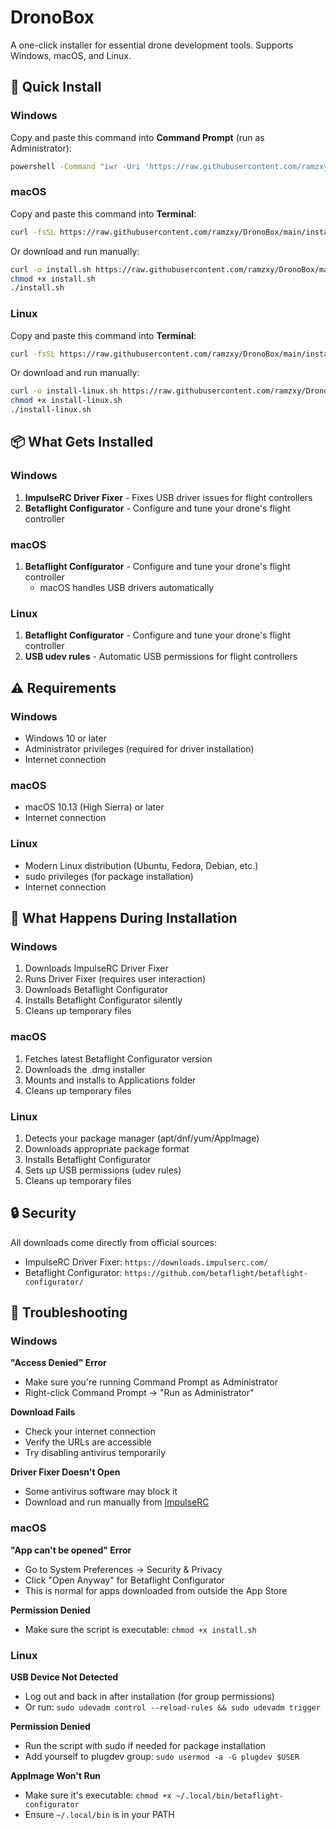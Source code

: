 # DronoBox

A one-click installer for essential drone development tools. Supports Windows, macOS, and Linux.

## 🚀 Quick Install

### Windows

Copy and paste this command into **Command Prompt** (run as Administrator):

```cmd
powershell -Command "iwr -Uri 'https://raw.githubusercontent.com/ramzxy/DronoBox/main/installers/install.bat' -OutFile install.bat; .\install.bat"
```

### macOS

Copy and paste this command into **Terminal**:

```bash
curl -fsSL https://raw.githubusercontent.com/ramzxy/DronoBox/main/installers/install.sh | bash
```

Or download and run manually:

```bash
curl -o install.sh https://raw.githubusercontent.com/ramzxy/DronoBox/main/installers/install.sh
chmod +x install.sh
./install.sh
```

### Linux

Copy and paste this command into **Terminal**:

```bash
curl -fsSL https://raw.githubusercontent.com/ramzxy/DronoBox/main/installers/install-linux.sh | bash
```

Or download and run manually:

```bash
curl -o install-linux.sh https://raw.githubusercontent.com/ramzxy/DronoBox/main/installers/install-linux.sh
chmod +x install-linux.sh
./install-linux.sh
```

## 📦 What Gets Installed

### Windows
1. **ImpulseRC Driver Fixer** - Fixes USB driver issues for flight controllers
2. **Betaflight Configurator** - Configure and tune your drone's flight controller

### macOS
1. **Betaflight Configurator** - Configure and tune your drone's flight controller
   - macOS handles USB drivers automatically

### Linux
1. **Betaflight Configurator** - Configure and tune your drone's flight controller
2. **USB udev rules** - Automatic USB permissions for flight controllers

## ⚠️ Requirements

### Windows
- Windows 10 or later
- Administrator privileges (required for driver installation)
- Internet connection

### macOS
- macOS 10.13 (High Sierra) or later
- Internet connection

### Linux
- Modern Linux distribution (Ubuntu, Fedora, Debian, etc.)
- sudo privileges (for package installation)
- Internet connection

## 📝 What Happens During Installation

### Windows
1. Downloads ImpulseRC Driver Fixer
2. Runs Driver Fixer (requires user interaction)
3. Downloads Betaflight Configurator
4. Installs Betaflight Configurator silently
5. Cleans up temporary files

### macOS
1. Fetches latest Betaflight Configurator version
2. Downloads the .dmg installer
3. Mounts and installs to Applications folder
4. Cleans up temporary files

### Linux
1. Detects your package manager (apt/dnf/yum/AppImage)
2. Downloads appropriate package format
3. Installs Betaflight Configurator
4. Sets up USB permissions (udev rules)
5. Cleans up temporary files

## 🔒 Security

All downloads come directly from official sources:

- ImpulseRC Driver Fixer: `https://downloads.impulserc.com/`
- Betaflight Configurator: `https://github.com/betaflight/betaflight-configurator/`

## 🐛 Troubleshooting

### Windows

**"Access Denied" Error**
- Make sure you're running Command Prompt as Administrator
- Right-click Command Prompt → "Run as Administrator"

**Download Fails**
- Check your internet connection
- Verify the URLs are accessible
- Try disabling antivirus temporarily

**Driver Fixer Doesn't Open**
- Some antivirus software may block it
- Download and run manually from [ImpulseRC](https://impulserc.com/pages/downloads)

### macOS

**"App can't be opened" Error**
- Go to System Preferences → Security & Privacy
- Click "Open Anyway" for Betaflight Configurator
- This is normal for apps downloaded from outside the App Store

**Permission Denied**
- Make sure the script is executable: `chmod +x install.sh`

### Linux

**USB Device Not Detected**
- Log out and back in after installation (for group permissions)
- Or run: `sudo udevadm control --reload-rules && sudo udevadm trigger`

**Permission Denied**
- Run the script with sudo if needed for package installation
- Add yourself to plugdev group: `sudo usermod -a -G plugdev $USER`

**AppImage Won't Run**
- Make sure it's executable: `chmod +x ~/.local/bin/betaflight-configurator`
- Ensure `~/.local/bin` is in your PATH
